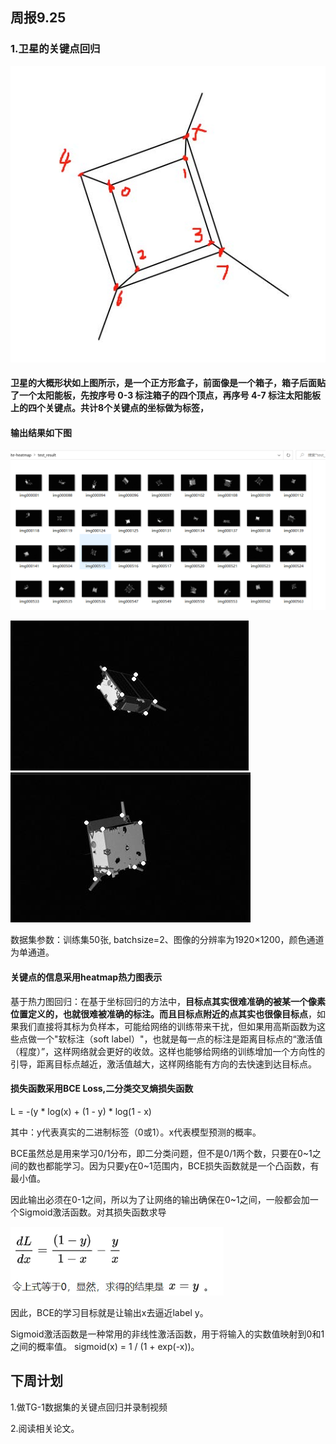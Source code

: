 ## 周报9.25
### 1.卫星的关键点回归

![流程图](images/9.24-1.jpg)
#### 卫星的大概形状如上图所示，是一个正方形盒子，前面像是一个箱子，箱子后面贴了一个太阳能板，先按序号 0-3 标注箱子的四个顶点，再序号 4-7 标注太阳能板上的四个关键点。共计8个关键点的坐标做为标签，

#### 输出结果如下图

![流程图](images/9.24-2.png)

![流程图](images/9.24-3.png)        ![流程图](images/9.24-4.png)

数据集参数：训练集50张, batchsize=2、图像的分辨率为1920×1200，颜色通道为单通道。

#### 关键点的信息采用heatmap热力图表示

基于热力图回归：在基于坐标回归的方法中，**目标点其实很难准确的被某一个像素位置定义的，也就很难被准确的标注。而且目标点附近的点其实也很像目标点**，如果我们直接将其标为负样本，可能给网络的训练带来干扰，但如果用高斯函数为这些点做一个"软标注（soft label）"，也就是每一点的标注是距离目标点的“激活值（程度）”，这样网络就会更好的收敛。这样也能够给网络的训练增加一个方向性的引导，距离目标点越近，激活值越大，这样网络能有方向的去快速到达目标点。

#### 损失函数采用BCE Loss,二分类交叉熵损失函数

L  =  -(y * log(x) + (1 - y) * log(1 - x)

其中：y代表真实的二进制标签（0或1）。x代表模型预测的概率。

BCE虽然总是用来学习0/1分布，即二分类问题，但不是0/1两个数，只要在0~1之间的数也都能学习。因为只要y在0~1范围内，BCE损失函数就是一个凸函数，有最小值。

因此输出必须在0-1之间，所以为了让网络的输出确保在0~1之间，一般都会加一个Sigmoid激活函数。对其损失函数求导

![流程图](images/9.24-5.png)


因此，BCE的学习目标就是让输出x去逼近label y。

Sigmoid激活函数是一种常用的非线性激活函数，用于将输入的实数值映射到0和1之间的概率值。 sigmoid(x) = 1 / (1 + exp(-x))。

## 下周计划

1.做TG-1数据集的关键点回归并录制视频

2.阅读相关论文。



